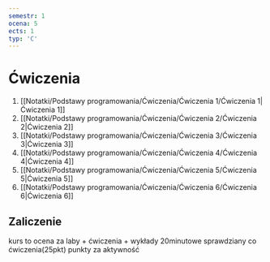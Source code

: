 ```yaml
---
semestr: 1
ocena: 5
ects: 1
typ: 'C'
---
```


# Ćwiczenia
1. [[Notatki/Podstawy programowania/Ćwiczenia/Ćwiczenia 1/Ćwiczenia 1|Ćwiczenia 1]]
2. [[Notatki/Podstawy programowania/Ćwiczenia/Ćwiczenia 2/Ćwiczenia 2|Ćwiczenia 2]]
3. [[Notatki/Podstawy programowania/Ćwiczenia/Ćwiczenia 3/Ćwiczenia 3|Ćwiczenia 3]]
4. [[Notatki/Podstawy programowania/Ćwiczenia/Ćwiczenia 4/Ćwiczenia 4|Ćwiczenia 4]]
5. [[Notatki/Podstawy programowania/Ćwiczenia/Ćwiczenia 5/Ćwiczenia 5|Ćwiczenia 5]]
6. [[Notatki/Podstawy programowania/Ćwiczenia/Ćwiczenia 6/Ćwiczenia 6|Ćwiczenia 6]]

## Zaliczenie
kurs to ocena za laby + ćwiczenia + wykłady
20minutowe sprawdziany co ćwiczenia(25pkt)
punkty za aktywność

